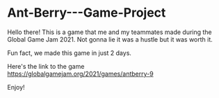 # Ant-Berry---Game-Project

Hello there!
This is a game that me and my teammates made during the Global Game Jam 2021.
Not gonna lie it was a hustle but it was worth it.

Fun fact, we made this game in just 2 days.

Here's the link to the game
https://globalgamejam.org/2021/games/antberry-9

Enjoy!
